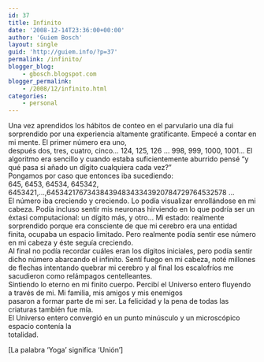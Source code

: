 ```yaml
---
id: 37
title: Infinito
date: '2008-12-14T23:36:00+00:00'
author: 'Guiem Bosch'
layout: single
guid: 'http://guiem.info/?p=37'
permalink: /infinito/
blogger_blog:
    - gbosch.blogspot.com
blogger_permalink:
    - /2008/12/infinito.html
categories:
    - personal
---
```


Una vez aprendidos los hábitos de conteo en el parvulario una día fui sorprendido por una experiencia altamente gratificante. Empecé a contar en mi mente. El primer número era uno,  
después dos, tres, cuatro, cinco… 124, 125, 126 … 998, 999, 1000, 1001… El algoritmo era sencillo y cuando estaba suficientemente aburrido pensé “y qué pasa si añado un dígito cualquiera cada vez?”  
Pongamos por caso que entonces iba sucediendo:  
645, 6453, 64534, 645342, 6453421,…,6453421767343843948343343920784729764532578 …  
El número iba creciendo y creciendo. Lo podía visualizar enrollándose en mi cabeza. Podía incluso sentir mis neuronas hirviendo en lo que podría ser un éxtasi computacional: un dígito más, y otro… Mi estado: realmente sorprendido porque era consciente de que mi cerebro era una entidad finita, ocupaba un espacio limitado. Pero realmente podía sentir ese número en mi cabeza y éste seguía creciendo.  
Al final no podía recordar cuáles eran los dígitos iniciales, pero podía sentir dicho número abarcando el infinito. Sentí fuego en mi cabeza, noté millones de flechas intentando quebrar mi cerebro y al final los escalofríos me sacudieron como relámpagos centelleantes.  
Sintiendo lo eterno en mi finito cuerpo. Percibí el Universo entero fluyendo a través de mi. Mi familia, mis amigos y mis enemigos  
pasaron a formar parte de mi ser. La felicidad y la pena de todas las criaturas también fue mía.  
El Universo entero convergió en un punto minúsculo y un microscópico espacio contenía la  
totalidad.

\[La palabra ‘Yoga’ significa ‘Unión’\]